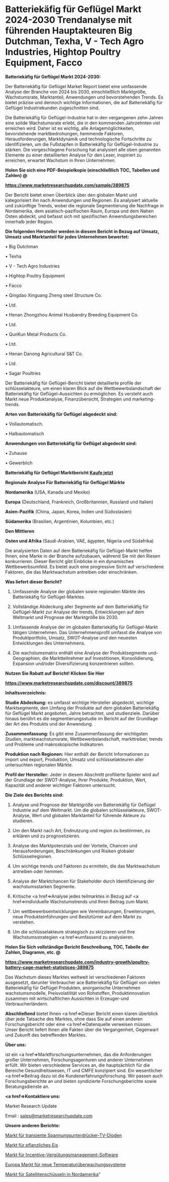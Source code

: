 # Batteriekäfig für Geflügel Markt 2024-2030 Trendanalyse mit führenden Hauptakteuren Big Dutchman, Texha, V - Tech Agro Industries, Hightop Poultry Equipment, Facco

<strong>Batteriekäfig für Geflügel Markt 2024-2030:</strong>

Der Batteriekäfig für Geflügel Market Report bietet eine umfassende Analyse der Branche von 2024 bis 2030, einschließlich Marktgröße, Wachstumsrate, Marktanteil, Anwendungen und bevorstehenden Trends. Es bietet präzise und dennoch wichtige Informationen, die auf Batteriekäfig für Geflügel Industriekunden zugeschnitten sind.

Die Batteriekäfig für Geflügel-Industrie hat in den vergangenen zehn Jahren eine solide Wachstumsrate erlebt, die in den kommenden Jahrzehnten viel erreichen wird. Daher ist es wichtig, alle Anlagemöglichkeiten, bevorstehende marktbedrohungen, hemmende Faktoren, Herausforderungen, Marktdynamik und technologische Fortschritte zu identifizieren, um die Fußstapfen in Batteriekäfig für Geflügel-Industrie zu stärken. Die vorgeschlagene Forschung hat analysiert alle oben genannten Elemente zu einer detaillierten Analyse für den Leser, inspiriert zu erreichen, erwartet Wachstum in Ihren Unternehmen.



<strong>Holen Sie sich eine PDF-Beispielkopie (einschließlich TOC, Tabellen und Zahlen) @
</strong>

<strong><a href=https://www.marketresearchupdate.com/sample/389875>

<strong>https://www.marketresearchupdate.com/sample/389875</u></font></a></strong></strong>

Der Bericht bietet einen Überblick über den globalen Markt und kategorisiert ihn nach Anwendungen und Regionen. Es analysiert aktuelle und zukünftige Trends, wobei die regionale Segmentierung die Nachfrage in Nordamerika, dem asiatisch-pazifischen Raum, Europa und dem Nahen Osten abdeckt, und befasst sich mit spezifischen Anwendungsbereichen innerhalb jeder Region.



<strong>Die folgenden Hersteller werden in diesem Bericht in Bezug auf Umsatz, Umsatz und Marktanteil für jedes Unternehmen bewertet:</strong>

• Big Dutchman

• Texha

• V - Tech Agro Industries

• Hightop Poultry Equipment

• Facco

• Qingdao Xinguang Zheng steel Structure Co.

• Ltd.

• Henan Zhongzhou Animal Husbandry Breeding Equipment Co.

• Ltd.

• QunKun Metal Products Co.

• Ltd.

• Henan Danong Agricultural S&T Co.

• Ltd.

• Sagar Poultries

Der Batteriekäfig für Geflügel-Bericht bietet detaillierte profile der schlüsselakteure, um einen klaren Blick auf die Wettbewerbslandschaft der Batteriekäfig für Geflügel-Aussichten zu ermöglichen. Es versteht auch Markt neue Produktanalyse, Finanzübersicht, Strategien und marketing-trends.



<strong>Arten von Batteriekäfig für Geflügel abgedeckt sind:</strong>

• Vollautomatisch.

• Halbautomatisch



<strong>Anwendungen von Batteriekäfig für Geflügel abgedeckt sind:</strong>

• Zuhause

• Gewerblich



<strong>Batteriekäfig für Geflügel Marktbericht <a href=https://www.marketresearchupdate.com/buynow/389875>Kaufe jetzt</a></strong>



<strong>Regionale Analyse Für Batteriekäfig für Geflügel Märkte</strong>



<strong>Nordamerika</strong> (USA, Kanada und Mexiko)



<strong>Europa</strong> (Deutschland, Frankreich, Großbritannien, Russland und Italien)



<strong>Asien-Pazifik</strong> (China, Japan, Korea, Indien und Südostasien)



<strong>Südamerika</strong> (Brasilien, Argentinien, Kolumbien, etc.)



<strong>Den Mittleren</strong> 

<strong>Osten und Afrika</strong> (Saudi-Arabien, VAE, ägypten, Nigeria und Südafrika)

Die analysierten Daten auf dem Batteriekäfig für Geflügel-Markt helfen Ihnen, eine Marke in der Branche aufzubauen, während Sie mit den Riesen konkurrieren. Dieser Bericht gibt Einblicke in ein dynamisches Wettbewerbsumfeld. Es bietet auch eine progressive Sicht auf verschiedene Faktoren, die das Marktwachstum antreiben oder einschränken.



<strong>Was liefert dieser Bericht?</strong>

1. Umfassende Analyse der globalen sowie regionalen Märkte des Batteriekäfig für Geflügel-Marktes.

2. Vollständige Abdeckung aller Segmente auf dem Batteriekäfig für Geflügel-Markt zur Analyse der trends, Entwicklungen auf dem Weltmarkt und Prognose der Marktgröße bis 2030.

3. Umfassende Analyse der im globalen Batteriekäfig für Geflügel-Markt tätigen Unternehmen. Das Unternehmensprofil umfasst die Analyse von Produktportfolio, Umsatz, SWOT-Analyse und den neuesten Entwicklungen des Unternehmens.

4. Die wachstumsmatrix enthält eine Analyse der Produktsegmente und-Geographien, die Marktteilnehmer auf Investitionen, Konsolidierung, Expansion und/oder Diversifizierung konzentrieren sollten.



<strong>Nutzen Sie Rabatt auf Bericht! Klicken Sie Hier
</strong>

<strong><a href=https://www.marketresearchupdate.com/discount/389875>https://www.marketresearchupdate.com/discount/389875</b></u></font></strong></a>



<strong>Inhaltsverzeichnis:</strong>



<strong>Studie Abdeckung:</strong> es umfasst wichtige Hersteller abgedeckt, wichtige Marktsegmente, den Umfang der Produkte auf dem globalen Batteriekäfig für Geflügel Markt angeboten, Jahre betrachtet, und studienziele. Darüber hinaus berührt es die segmentierungsstudie im Bericht auf der Grundlage der Art des Produkts und der Anwendung.



<strong>Zusammenfassung:</strong> Es gibt eine Zusammenfassung der wichtigsten Studien, marktwachstumsrate, Wettbewerbslandschaft, markttreiber, trends und Probleme und makroskopische Indikatoren.



<strong>Produktion nach Regionen:</strong> Hier enthält der Bericht Informationen zu import und export, Produktion, Umsatz und schlüsselakteuren aller untersuchten regionalen Märkte.



<strong>Profil der Hersteller:</strong> Jeder in diesem Abschnitt profilierte Spieler wird auf der Grundlage der SWOT-Analyse, Ihrer Produkte, Produktion, Wert, Kapazität und anderer wichtiger Faktoren untersucht.



<strong>Die Ziele des Berichts sind:</strong>

1) Analyse und Prognose der Marktgröße von Batteriekäfig für Geflügel Industrie auf dem Weltmarkt.
Um die globalen schlüsselakteure, SWOT-Analyse, Wert und globalen Marktanteil für führende Akteure zu studieren.

2) Um den Markt nach Art, Endnutzung und region zu bestimmen, zu erklären und zu prognostizieren.

3) Analyse des Marktpotenzials und der Vorteile, Chancen und Herausforderungen, Beschränkungen und Risiken globaler Schlüsselregionen.

4) Um wichtige trends und Faktoren zu ermitteln, die das Marktwachstum antreiben oder hemmen.

5) Analyse der Marktchancen für Stakeholder durch Identifizierung der wachstumsstarken Segmente.

6) Kritische <a href=>Analyse</a> jedes teilmarktes in Bezug auf <a href=>individuelle</a> Wachstumstrends und Ihren Beitrag zum Markt.

7) Um wettbewerbsentwicklungen wie Vereinbarungen, Erweiterungen, neue Produkteinführungen und Besitztümer auf dem Markt zu verstehen.

8) Um die schlüsselakteure strategisch zu skizzieren und Ihre Wachstumsstrategien <a href=>umfassend</a> zu analysieren.



<strong>Holen Sie Sich vollständige Bericht Beschreibung, TOC, Tabelle der Zahlen, Diagramm, etc. @ </strong>

<strong><a href=https://www.marketresearchupdate.com/industry-growth/poultry-battery-cage-market-statistices-389875>https://www.marketresearchupdate.com/industry-growth/poultry-battery-cage-market-statistices-389875</a></font></strong>

Das Wachstum dieses Marktes weltweit ist verschiedenen Faktoren ausgesetzt, darunter Verbraucher ace Batteriekäfig für Geflügel von vielen Batteriekäfig für Geflügel Produkten, anorganische Unternehmen wachstumsmodelle, Preisvolatilität von Rohstoffen, Produktinnovation zusammen mit wirtschaftlichen Aussichten in Erzeuger-und Verbraucherländern.



<strong>Abschließend</strong> bietet Ihnen <a href=>Dieser</a> Bericht einen klaren überblick über jede Tatsache des Marktes, ohne dass Sie auf einen anderen Forschungsbericht oder eine <a href=>Datenquelle</a> verweisen müssen. Unser Bericht liefert Ihnen alle Fakten über die Vergangenheit, Gegenwart und Zukunft des betreffenden Marktes.



<strong>Über uns:</strong>

 ist ein <a href=>Marktfors</a>chungsunternehmen, das die Anforderungen großer Unternehmen, Forschungsagenturen und anderer Unternehmen erfüllt. Wir bieten verschiedene Services an, die hauptsächlich für die Bereiche Gesundheitswesen, IT und CMFE konzipiert sind. Ein wesentlicher <a href=>Beitrag</a> dazu ist die Kundenerfahrungsforschung. Wir passen auch Forschungsberichte an und bieten syndizierte Forschungsberichte sowie Beratungsdienste an.



<strong><a href=>Kontaktiere uns:</a></strong>

Market Research Update

Email : sales@marketresearchupdate.com



<strong>Unsere anderen Berichte:</strong>

<a href=https://www.linkedin.com/pulse/transient-voltage-suppressor-tvs-diodes-market-202-what>Markt für transiente Spannungsunterdrücker-TV-Dioden</a>

<a href=https://www.linkedin.com/pulse/plant-based-ice-creams-market-size-trends-consumption>Markt für pflanzliches Eis</a>

<a href=https://www.linkedin.com/pulse/incentive-compensation-management-software-market-3f>Markt für Incentive-Vergütungsmanagement-Software</a>

<a href=https://www.linkedin.com/pulse/europe-new-temperature-monitoring-system-market>Europa Markt für neue Temperaturüberwachungssysteme</a>

<a href=https://www.linkedin.com/pulse/north-america-satellite-dish-market-2023-data-analysis>Markt für Satellitenschüsseln in Nordamerika</a>"
